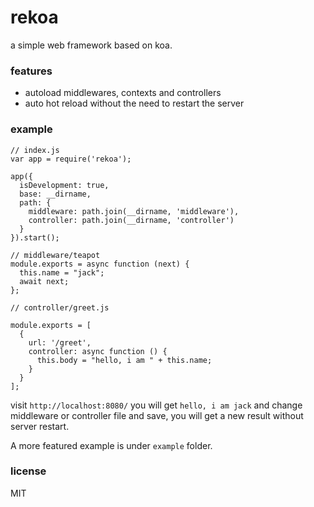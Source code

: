 # rekoa

a simple web framework based on koa.

### features

- autoload middlewares, contexts and controllers
- auto hot reload without the need to restart the server

### example

```
// index.js
var app = require('rekoa');

app({
  isDevelopment: true,
  base: __dirname,
  path: {
    middleware: path.join(__dirname, 'middleware'),
    controller: path.join(__dirname, 'controller')
  }
}).start();

// middleware/teapot
module.exports = async function (next) {
  this.name = "jack";
  await next;
};

// controller/greet.js

module.exports = [
  {
    url: '/greet',
    controller: async function () {
      this.body = "hello, i am " + this.name;
    }
  }
];
```

visit `http://localhost:8080/` you will get `hello, i am jack` and change middleware or controller file and save, you will get a new result without server restart.

A more featured example is under `example` folder.

### license

MIT

